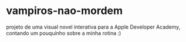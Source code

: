 # vampiros-nao-mordem
projeto de uma visual novel interativa para a Apple Developer Academy, contando um pouquinho sobre a minha rotina :)
